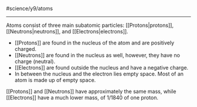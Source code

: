 #science/y9/atoms

---
Atoms consist of three main subatomic particles: [[Protons|protons]], [[Neutrons|neutrons]], and [[Electrons|electrons]].

- [[Protons]] are found in the nucleus of the atom and are positively charged.
- [[Neutrons]] are found in the nucleus as well, however, they have no charge (neutral).
- [[Electrons]] are found outside the nucleus and have a negative charge. 
- In between the nucleus and the electron lies empty space. Most of an atom is made up of empty space.

[[Protons]] and [[Neutrons]] have approximately the same mass, while [[Electrons]] have a much lower mass, of 1/1840 of one proton.